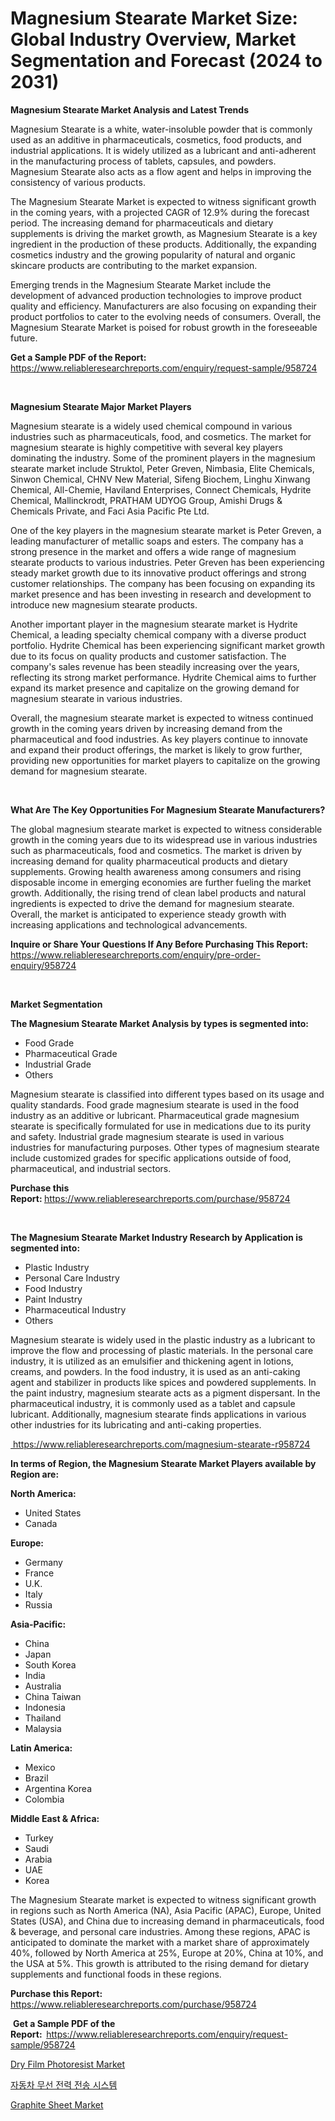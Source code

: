 <p><h1>Magnesium Stearate Market Size: Global Industry Overview, Market Segmentation and Forecast (2024 to 2031)</h1></p><p><strong>Magnesium Stearate Market Analysis and Latest Trends</strong></p>
<p><p>Magnesium Stearate is a white, water-insoluble powder that is commonly used as an additive in pharmaceuticals, cosmetics, food products, and industrial applications. It is widely utilized as a lubricant and anti-adherent in the manufacturing process of tablets, capsules, and powders. Magnesium Stearate also acts as a flow agent and helps in improving the consistency of various products.</p><p>The Magnesium Stearate Market is expected to witness significant growth in the coming years, with a projected CAGR of 12.9% during the forecast period. The increasing demand for pharmaceuticals and dietary supplements is driving the market growth, as Magnesium Stearate is a key ingredient in the production of these products. Additionally, the expanding cosmetics industry and the growing popularity of natural and organic skincare products are contributing to the market expansion.</p><p>Emerging trends in the Magnesium Stearate Market include the development of advanced production technologies to improve product quality and efficiency. Manufacturers are also focusing on expanding their product portfolios to cater to the evolving needs of consumers. Overall, the Magnesium Stearate Market is poised for robust growth in the foreseeable future.</p></p>
<p><strong>Get a Sample PDF of the Report:&nbsp;</strong> <a href="https://www.reliableresearchreports.com/enquiry/request-sample/958724">https://www.reliableresearchreports.com/enquiry/request-sample/958724</a></p>
<p>&nbsp;</p>
<p><strong>Magnesium Stearate Major Market Players</strong></p>
<p><p>Magnesium stearate is a widely used chemical compound in various industries such as pharmaceuticals, food, and cosmetics. The market for magnesium stearate is highly competitive with several key players dominating the industry. Some of the prominent players in the magnesium stearate market include Struktol, Peter Greven, Nimbasia, Elite Chemicals, Sinwon Chemical, CHNV New Material, Sifeng Biochem, Linghu Xinwang Chemical, All-Chemie, Haviland Enterprises, Connect Chemicals, Hydrite Chemical, Mallinckrodt, PRATHAM UDYOG Group, Amishi Drugs & Chemicals Private, and Faci Asia Pacific Pte Ltd.</p><p>One of the key players in the magnesium stearate market is Peter Greven, a leading manufacturer of metallic soaps and esters. The company has a strong presence in the market and offers a wide range of magnesium stearate products to various industries. Peter Greven has been experiencing steady market growth due to its innovative product offerings and strong customer relationships. The company has been focusing on expanding its market presence and has been investing in research and development to introduce new magnesium stearate products.</p><p>Another important player in the magnesium stearate market is Hydrite Chemical, a leading specialty chemical company with a diverse product portfolio. Hydrite Chemical has been experiencing significant market growth due to its focus on quality products and customer satisfaction. The company's sales revenue has been steadily increasing over the years, reflecting its strong market performance. Hydrite Chemical aims to further expand its market presence and capitalize on the growing demand for magnesium stearate in various industries.</p><p>Overall, the magnesium stearate market is expected to witness continued growth in the coming years driven by increasing demand from the pharmaceutical and food industries. As key players continue to innovate and expand their product offerings, the market is likely to grow further, providing new opportunities for market players to capitalize on the growing demand for magnesium stearate.</p></p>
<p>&nbsp;</p>
<p><strong>What Are The Key Opportunities For Magnesium Stearate Manufacturers?</strong></p>
<p><p>The global magnesium stearate market is expected to witness considerable growth in the coming years due to its widespread use in various industries such as pharmaceuticals, food and cosmetics. The market is driven by increasing demand for quality pharmaceutical products and dietary supplements. Growing health awareness among consumers and rising disposable income in emerging economies are further fueling the market growth. Additionally, the rising trend of clean label products and natural ingredients is expected to drive the demand for magnesium stearate. Overall, the market is anticipated to experience steady growth with increasing applications and technological advancements.</p></p>
<p><strong>Inquire or Share Your Questions If Any Before Purchasing This Report:</strong> <a href="https://www.reliableresearchreports.com/enquiry/pre-order-enquiry/958724">https://www.reliableresearchreports.com/enquiry/pre-order-enquiry/958724</a></p>
<p>&nbsp;</p>
<p><strong>Market Segmentation</strong></p>
<p><strong>The Magnesium Stearate Market Analysis by types is segmented into:</strong></p>
<p><ul><li>Food Grade</li><li>Pharmaceutical Grade</li><li>Industrial Grade</li><li>Others</li></ul></p>
<p><p>Magnesium stearate is classified into different types based on its usage and quality standards. Food grade magnesium stearate is used in the food industry as an additive or lubricant. Pharmaceutical grade magnesium stearate is specifically formulated for use in medications due to its purity and safety. Industrial grade magnesium stearate is used in various industries for manufacturing purposes. Other types of magnesium stearate include customized grades for specific applications outside of food, pharmaceutical, and industrial sectors.</p></p>
<p><strong>Purchase this Report:&nbsp;</strong><a href="https://www.reliableresearchreports.com/purchase/958724">https://www.reliableresearchreports.com/purchase/958724</a></p>
<p>&nbsp;</p>
<p><strong>The Magnesium Stearate Market Industry Research by Application is segmented into:</strong></p>
<p><ul><li>Plastic Industry</li><li>Personal Care Industry</li><li>Food Industry</li><li>Paint Industry</li><li>Pharmaceutical Industry</li><li>Others</li></ul></p>
<p><p>Magnesium stearate is widely used in the plastic industry as a lubricant to improve the flow and processing of plastic materials. In the personal care industry, it is utilized as an emulsifier and thickening agent in lotions, creams, and powders. In the food industry, it is used as an anti-caking agent and stabilizer in products like spices and powdered supplements. In the paint industry, magnesium stearate acts as a pigment dispersant. In the pharmaceutical industry, it is commonly used as a tablet and capsule lubricant. Additionally, magnesium stearate finds applications in various other industries for its lubricating and anti-caking properties.</p></p>
<p><a href="https://www.reliableresearchreports.com/magnesium-stearate-r958724">&nbsp;https://www.reliableresearchreports.com/magnesium-stearate-r958724</a></p>
<p><strong>In terms of Region, the Magnesium Stearate Market Players available by Region are:</strong></p>
<p>
    <p> <strong> North America: </strong>
        <ul>
            <li>United States</li>
            <li>Canada</li>
        </ul>
        </p> 
    <p> <strong> Europe: </strong>
        <ul>
            <li>Germany</li>
            <li>France</li>
            <li>U.K.</li>
            <li>Italy</li>
            <li>Russia</li>
        </ul>
        </p> 
    <p> <strong> Asia-Pacific: </strong>
        <ul>
            <li>China</li>
            <li>Japan</li>
            <li>South Korea</li>
            <li>India</li>
            <li>Australia</li>
            <li>China Taiwan</li>
            <li>Indonesia</li>
            <li>Thailand</li>
            <li>Malaysia</li>
        </ul>
        </p> 
    <p> <strong> Latin America: </strong>
        <ul>
            <li>Mexico</li>
            <li>Brazil</li>
            <li>Argentina Korea</li>
            <li>Colombia</li>
        </ul>
        </p> 
    <p> <strong> Middle East & Africa: </strong>
        <ul>
            <li>Turkey</li>
            <li>Saudi</li>
            <li>Arabia</li>
            <li>UAE</li>
            <li>Korea</li>
        </ul>
    </p>
    </p>
<p><p>The Magnesium Stearate market is expected to witness significant growth in regions such as North America (NA), Asia Pacific (APAC), Europe, United States (USA), and China due to increasing demand in pharmaceuticals, food & beverage, and personal care industries. Among these regions, APAC is anticipated to dominate the market with a market share of approximately 40%, followed by North America at 25%, Europe at 20%, China at 10%, and the USA at 5%. This growth is attributed to the rising demand for dietary supplements and functional foods in these regions.</p></p>
<p><strong>Purchase this Report: </strong><a href="https://www.reliableresearchreports.com/purchase/958724">https://www.reliableresearchreports.com/purchase/958724</a></p>
<p>&nbsp;<strong>Get a Sample PDF of the Report:&nbsp;&nbsp;</strong><a href="https://www.reliableresearchreports.com/enquiry/request-sample/958724">https://www.reliableresearchreports.com/enquiry/request-sample/958724</a></p>
<p><strong></strong></p>
<p><p><a href="https://github.com/ChiragRP21/Market-Research-Report-List-5/blob/main/dry-film-photoresist-market.md">Dry Film Photoresist Market</a></p><p><a href="https://github.com/ZacharyScthmitt4465/Market-Research-Report-List-2/blob/main/8527398118526.md">자동차 무선 전력 전송 시스템</a></p><p><a href="https://github.com/cecuraprangm/Market-Research-Report-List-3/blob/main/graphite-sheet-market.md">Graphite Sheet Market</a></p></p>
